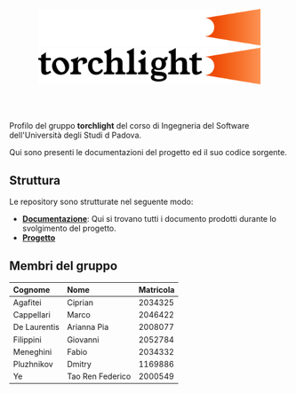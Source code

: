 <p align="center">
  <img width="400" src="torchlight_dark.png#gh-dark-mode-only">
  <img width="400" src="torchlight_light.png#gh-light-mode-only">
</p>

</br>
</br>

Profilo del gruppo **torchlight** del corso di Ingegneria del Software dell'Università degli Studi d Padova.

Qui sono presenti le documentazioni del progetto ed il suo codice sorgente.

## Struttura

Le repository sono strutturate nel seguente modo:

- [**Documentazione**](https://github.com/Torchlight-SWE2324/Documentazione): Qui si trovano tutti i documento prodotti durante lo svolgimento del progetto.
- [**Progetto**](https://github.com/Torchlight-SWE2324/Project)

## Membri del gruppo

| Cognome      | Nome             | Matricola |
| :----------- | :--------------  | :-------- |
| Agafitei     | Ciprian          | 2034325   |
| Cappellari   | Marco            | 2046422   |
| De Laurentis | Arianna Pia      | 2008077   |
| Filippini    | Giovanni         | 2052784   |
| Meneghini    | Fabio            | 2034332   |
| Pluzhnikov   | Dmitry           | 1169886   |
| Ye           | Tao Ren Federico | 2000549   |